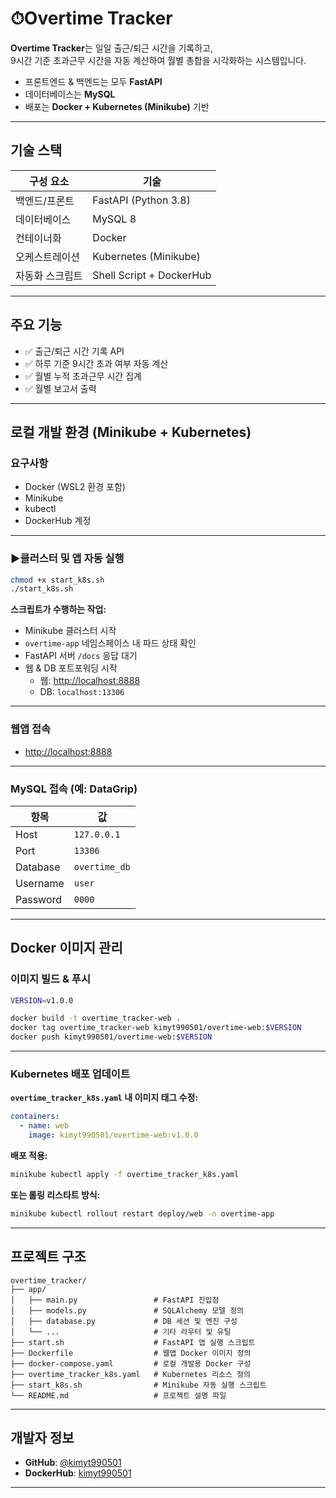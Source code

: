 # ⏱Overtime Tracker

**Overtime Tracker**는 일일 출근/퇴근 시간을 기록하고,  
9시간 기준 초과근무 시간을 자동 계산하여 월별 총합을 시각화하는 시스템입니다.

- 프론트엔드 & 백엔드는 모두 **FastAPI**
- 데이터베이스는 **MySQL**
- 배포는 **Docker + Kubernetes (Minikube)** 기반

---

## 기술 스택

| 구성 요소       | 기술                     |
|----------------|--------------------------|
| 백엔드/프론트   | FastAPI (Python 3.8)     |
| 데이터베이스    | MySQL 8                  |
| 컨테이너화      | Docker                   |
| 오케스트레이션 | Kubernetes (Minikube)    |
| 자동화 스크립트 | Shell Script + DockerHub |

---

## 주요 기능

- ✅ 출근/퇴근 시간 기록 API
- ✅ 하루 기준 9시간 초과 여부 자동 계산
- ✅ 월별 누적 초과근무 시간 집계
- ✅ 월별 보고서 출력

---

## 로컬 개발 환경 (Minikube + Kubernetes)

### 요구사항

- Docker (WSL2 환경 포함)
- Minikube
- kubectl
- DockerHub 계정

---

### ▶클러스터 및 앱 자동 실행

```bash
chmod +x start_k8s.sh
./start_k8s.sh
```

**스크립트가 수행하는 작업:**

- Minikube 클러스터 시작  
- `overtime-app` 네임스페이스 내 파드 상태 확인  
- FastAPI 서버 `/docs` 응답 대기  
- 웹 & DB 포트포워딩 시작  
  - 웹: [http://localhost:8888](http://localhost:8888)  
  - DB: `localhost:13306`

---

### 웹앱 접속

- [http://localhost:8888](http://localhost:8888)

---

### MySQL 접속 (예: DataGrip)

| 항목      | 값              |
|-----------|-----------------|
| Host      | `127.0.0.1`     |
| Port      | `13306`         |
| Database  | `overtime_db`   |
| Username  | `user`          |
| Password  | `0000`          |

---

## Docker 이미지 관리

### 이미지 빌드 & 푸시

```bash
VERSION=v1.0.0

docker build -t overtime_tracker-web .
docker tag overtime_tracker-web kimyt990501/overtime-web:$VERSION
docker push kimyt990501/overtime-web:$VERSION
```

---

### Kubernetes 배포 업데이트

**`overtime_tracker_k8s.yaml` 내 이미지 태그 수정:**

```yaml
containers:
  - name: web
    image: kimyt990501/overtime-web:v1.0.0
```

**배포 적용:**

```bash
minikube kubectl apply -f overtime_tracker_k8s.yaml
```

**또는 롤링 리스타트 방식:**

```bash
minikube kubectl rollout restart deploy/web -n overtime-app
```

---

## 프로젝트 구조

```text
overtime_tracker/
├── app/
│   ├── main.py                 # FastAPI 진입점
│   ├── models.py               # SQLAlchemy 모델 정의
│   ├── database.py             # DB 세션 및 엔진 구성
│   └── ...                     # 기타 라우터 및 유틸
├── start.sh                    # FastAPI 앱 실행 스크립트
├── Dockerfile                  # 웹앱 Docker 이미지 정의
├── docker-compose.yaml         # 로컬 개발용 Docker 구성
├── overtime_tracker_k8s.yaml   # Kubernetes 리소스 정의
├── start_k8s.sh                # Minikube 자동 실행 스크립트
└── README.md                   # 프로젝트 설명 파일
```

---

## 개발자 정보

- **GitHub**: [@kimyt990501](https://github.com/kimyt990501)
- **DockerHub**: [kimyt990501](https://hub.docker.com/u/kimyt990501)

---